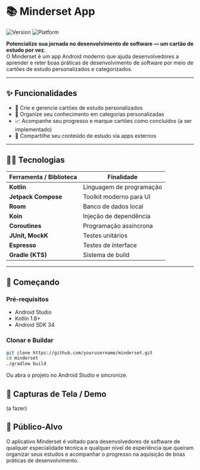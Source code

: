 # 📚 Minderset App

![Version](https://img.shields.io/badge/version-1.0-blue.svg)
![Platform](https://img.shields.io/badge/platform-Android-3DDC84.svg)

**Potencialize sua jornada no desenvolvimento de software — um cartão de estudo por vez.**  
O Minderset é um app Android moderno que ajuda desenvolvedores a aprender e reter boas práticas de desenvolvimento de software por meio de cartões de estudo personalizados e categorizados.

---

## ✨ Funcionalidades

* 🧠 Crie e gerencie cartões de estudo personalizados
* 📂 Organize seu conhecimento em categorias personalizadas
* 📈 Acompanhe seu progresso e marque cartões como concluídos (a ser implementado)
* 🔗 Compartilhe seu conteúdo de estudo via apps externos  

---

## 🧑‍💻 Tecnologias

| Ferramenta / Biblioteca | Finalidade                  |
| ----------------------- | --------------------------- |
| **Kotlin**              | Linguagem de programação    |
| **Jetpack Compose**     | Toolkit moderno para UI     |
| **Room**                | Banco de dados local        |
| **Koin**                | Injeção de dependência      |
| **Coroutines**          | Programação assíncrona      |
| **JUnit, MockK**        | Testes unitários            |
| **Espresso**            | Testes de interface         |
| **Gradle (KTS)**        | Sistema de build            |

---

## 🚀 Começando

### Pré-requisitos

* Android Studio  
* Kotlin 1.8+
* Android SDK 34  

### Clonar e Buildar

```bash
git clone https://github.com/yourusername/minderset.git
cd minderset
./gradlew build
```
Ou abra o projeto no Android Studio e sincronize.

## 📱 Capturas de Tela / Demo
(a fazer)

## 🎯 Público-Alvo
O aplicativo Minderset é voltado para desenvolvedores de software de qualquer especialidade técnica e qualquer nível de experiência que queiram organizar seus estudos e acompanhar o progresso na aquisição de boas práticas de desenvolvimento.

